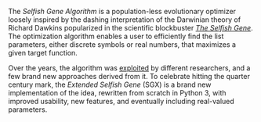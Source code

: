 The *Selfish Gene Algorithm* is a population-less evolutionary optimizer loosely inspired by the dashing interpretation of the Darwinian theory of Richard Dawkins popularized in the scientific blockbuster [*The Selfish Gene*](https://en.wikipedia.org/wiki/The_Selfish_Gene). The optimization algorithm enables a user to efficiently find the list parameters, either discrete symbols or real numbers, that maximizes a given target function.

Over the years, the algorithm was [exploited](https://goo.gl/Baw9I8) by different researchers, and a few brand new approaches derived from it. To celebrate hitting the quarter century mark, the *Extended Selfish Gene* (SGX) is a brand new implementation of the idea, rewritten from scratch in Python 3, with improved usability, new features, and eventually including real-valued parameters.
